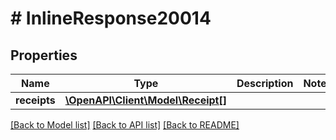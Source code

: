 # # InlineResponse20014

## Properties

Name | Type | Description | Notes
------------ | ------------- | ------------- | -------------
**receipts** | [**\OpenAPI\Client\Model\Receipt[]**](Receipt.md) |  |

[[Back to Model list]](../../README.md#models) [[Back to API list]](../../README.md#endpoints) [[Back to README]](../../README.md)
